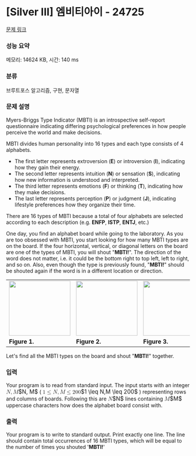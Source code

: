 # [Silver III] 엠비티아이 - 24725 

[문제 링크](https://www.acmicpc.net/problem/24725) 

### 성능 요약

메모리: 14624 KB, 시간: 140 ms

### 분류

브루트포스 알고리즘, 구현, 문자열

### 문제 설명

<p>Myers-Briggs Type Indicator (MBTI) is an introspective self-report questionnaire indicating differing psychological preferences in how people perceive the world and make decisions. </p>

<p>MBTI divides human personality into 16 types and each type consists of 4 alphabets.</p>

<ul>
	<li>The first letter represents extroversion (<strong>E</strong>) or introversion (<strong>I</strong>), indicating how they gain their energy.</li>
	<li>The second letter represents intuition (<strong>N</strong>) or sensation (<strong>S</strong>), indicating how new information is understood and interpreted.</li>
	<li>The third letter represents emotions (<strong>F</strong>) or thinking (<strong>T</strong>), indicating how they make decisions.</li>
	<li>The last letter represents perception (<strong>P</strong>) or judgment (<strong>J</strong>), indicating lifestyle preferences how they organize their time.</li>
</ul>

<p>There are 16 types of MBTI because a total of four alphabets are selected according to each description (e.g. <strong>ENFP</strong>, <strong>ISTP</strong>, <strong>ENTJ</strong>, etc.) </p>

<p>One day, you find an alphabet board while going to the laboratory. As you are too obsessed with MBTI, you start looking for how many MBTI types are on the board. If the four horizontal, vertical, or diagonal letters on the board are one of the types of MBTI, you will shout "<strong>MBTI!</strong>". The direction of the word does not matter, i.e. it could be the bottom right to top left, left to right, and so on. Also, even though the type is previously found, "<strong>MBTI!</strong>" should be shouted again if the word is in a different location or direction.</p>

<table class="table table-bordered td-center">
	<tbody>
		<tr>
			<td><img alt="" src="https://upload.acmicpc.net/21efb880-a4c9-428e-a069-513e79468fe5/-/preview/" style="width: 168px; height: 150px;"></td>
			<td><img alt="" src="https://upload.acmicpc.net/11bd8db4-cee4-4be2-8e9a-60cd8ccc966a/-/crop/873x780/3,0/-/preview/" style="height: 150px; width: 168px;"></td>
			<td><img alt="" src="https://upload.acmicpc.net/787300a6-36c6-488a-a13d-50d731e96196/-/crop/878x781/0,0/-/preview/" style="width: 169px; height: 150px;"></td>
		</tr>
		<tr>
			<td><strong>Figure 1.</strong></td>
			<td><strong>Figure 2.</strong></td>
			<td><strong>Figure 3.</strong></td>
		</tr>
	</tbody>
</table>

<p> Let's find all the MBTI types on the board and shout "<strong>MBTI!</strong>" together.</p>

### 입력 

 <p>Your program is to read from standard input. The input starts with an integer <mjx-container class="MathJax" jax="CHTML" style="font-size: 109%; position: relative;"><mjx-math class="MJX-TEX" aria-hidden="true"><mjx-mi class="mjx-i"><mjx-c class="mjx-c1D441 TEX-I"></mjx-c></mjx-mi><mjx-mo class="mjx-n"><mjx-c class="mjx-c2C"></mjx-c></mjx-mo><mjx-mi class="mjx-i" space="2"><mjx-c class="mjx-c1D440 TEX-I"></mjx-c></mjx-mi></mjx-math><mjx-assistive-mml unselectable="on" display="inline"><math xmlns="http://www.w3.org/1998/Math/MathML"><mi>N</mi><mo>,</mo><mi>M</mi></math></mjx-assistive-mml><span aria-hidden="true" class="no-mathjax mjx-copytext">$N, M$</span></mjx-container> ( <mjx-container class="MathJax" jax="CHTML" style="font-size: 109%; position: relative;"><mjx-math class="MJX-TEX" aria-hidden="true"><mjx-mn class="mjx-n"><mjx-c class="mjx-c31"></mjx-c></mjx-mn><mjx-mo class="mjx-n" space="4"><mjx-c class="mjx-c2264"></mjx-c></mjx-mo><mjx-mi class="mjx-i" space="4"><mjx-c class="mjx-c1D441 TEX-I"></mjx-c></mjx-mi><mjx-mo class="mjx-n"><mjx-c class="mjx-c2C"></mjx-c></mjx-mo><mjx-mi class="mjx-i" space="2"><mjx-c class="mjx-c1D440 TEX-I"></mjx-c></mjx-mi><mjx-mo class="mjx-n" space="4"><mjx-c class="mjx-c2264"></mjx-c></mjx-mo><mjx-mn class="mjx-n" space="4"><mjx-c class="mjx-c32"></mjx-c><mjx-c class="mjx-c30"></mjx-c><mjx-c class="mjx-c30"></mjx-c></mjx-mn></mjx-math><mjx-assistive-mml unselectable="on" display="inline"><math xmlns="http://www.w3.org/1998/Math/MathML"><mn>1</mn><mo>≤</mo><mi>N</mi><mo>,</mo><mi>M</mi><mo>≤</mo><mn>200</mn></math></mjx-assistive-mml><span aria-hidden="true" class="no-mathjax mjx-copytext">$1 \leq N,M \leq 200$</span></mjx-container> ) representing rows and columns of boards. Following this are <mjx-container class="MathJax" jax="CHTML" style="font-size: 109%; position: relative;"><mjx-math class="MJX-TEX" aria-hidden="true"><mjx-mi class="mjx-i"><mjx-c class="mjx-c1D441 TEX-I"></mjx-c></mjx-mi></mjx-math><mjx-assistive-mml unselectable="on" display="inline"><math xmlns="http://www.w3.org/1998/Math/MathML"><mi>N</mi></math></mjx-assistive-mml><span aria-hidden="true" class="no-mathjax mjx-copytext">$N$</span></mjx-container> lines containing <mjx-container class="MathJax" jax="CHTML" style="font-size: 109%; position: relative;"><mjx-math class="MJX-TEX" aria-hidden="true"><mjx-mi class="mjx-i"><mjx-c class="mjx-c1D440 TEX-I"></mjx-c></mjx-mi></mjx-math><mjx-assistive-mml unselectable="on" display="inline"><math xmlns="http://www.w3.org/1998/Math/MathML"><mi>M</mi></math></mjx-assistive-mml><span aria-hidden="true" class="no-mathjax mjx-copytext">$M$</span></mjx-container> uppercase characters how does the alphabet board consist with.</p>

### 출력 

 <p>Your program is to write to standard output. Print exactly one line. The line should contain total occurrences of 16 MBTI types, which will be equal to the number of times you shouted '<strong>MBTI!</strong>'</p>

